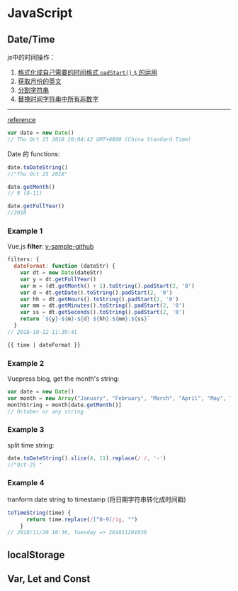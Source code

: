 # JavaScript

## Date/Time

js中的时间操作：

1. [格式化成自己需要的时间格式 `padStart()` `$` 的运用](#example-1)
2. [获取月份的英文](#example-2)
3. [分割字符串](#example-3)
4. [替换时间字符串中所有非数字](#example-4)

---

[reference](http://www.runoob.com/jsref/jsref-obj-date.html)

```js
var date = new Date()
// Thu Oct 25 2018 20:04:42 GMT+0800 (China Standard Time)
```

Date 的 functions:

```js
date.toDateString()
//"Thu Oct 25 2018"

date.getMonth()
// 9 (0-11)

date.getFullYear()
//2018
```


### Example 1

Vue.js **filter**: [v-sample-github](https://github.com/chenweigao/vue-study/blob/master/v-sample/list.html)

```js
filters: {
  dateFormat: function (dateStr) {
    var dt = new Date(dateStr)
    var y = dt.getFullYear()
    var m = (dt.getMonth() + 1).toString().padStart(2, '0')
    var d = dt.getDate().toString().padStart(2, '0')
    var hh = dt.getHours().toString().padStart(2, '0')
    var mm = dt.getMinutes().toString().padStart(2, '0')
    var ss = dt.getSeconds().toString().padStart(2, '0')
    return `${y}-${m}-${d} ${hh}:${mm}:${ss}`
  }
// 2018-10-12 11:39:41
```

```html
{{ time | dateFormat }}
```

### Example 2

Vuepress blog, get the month's string:

```js
var date = new Date()
var month = new Array("January", "February", "March", "April", "May", "June", "July", "August", "September", "October", "November", "December")
monthString = month[date.getMonth()]
// October or any string
```

### Example 3

split time string:

```js
date.toDateString().slice(4, 11).replace(/ /, '-')
//"Oct-25 "
```

### Example 4

tranform date string to timestamp (将日期字符串转化成时间戳)

```js {2}
toTimeString(time) {
      return time.replace(/[^0-9]/ig, "")
    }
// 2018/11/20 10:36, Tuesday => 201811201036
```

## localStorage

## Var, Let and Const